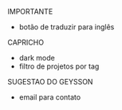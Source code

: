 IMPORTANTE
- botão de traduzir para inglês

CAPRICHO
- dark mode
- filtro de projetos por tag

SUGESTAO DO GEYSSON
- email para contato